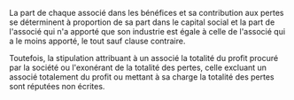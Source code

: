   
 La part de chaque associé dans les bénéfices et sa contribution aux pertes se déterminent à proportion de sa part dans le capital social et la part de l'associé qui n'a apporté que son industrie est égale à celle de l'associé qui a le moins apporté, le tout sauf clause contraire.  

  
 Toutefois, la stipulation attribuant à un associé la totalité du profit procuré par la société ou l'exonérant de la totalité des pertes, celle excluant un associé totalement du profit ou mettant à sa charge la totalité des pertes sont réputées non écrites.  
